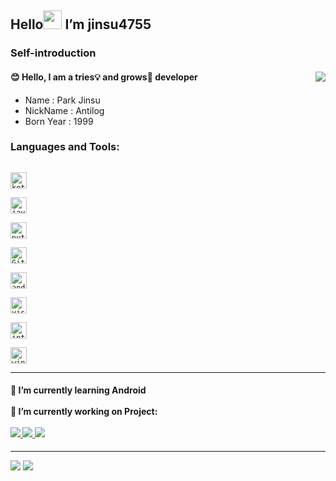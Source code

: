 <h2>Hello<img src="https://raw.githubusercontent.com/MartinHeinz/MartinHeinz/master/wave.gif" width="30px"> I’m jinsu4755 </h2>


### Self-introduction
<h4>
	<span>😊 Hello, I am a tries💡 and grows🌱 developer
	<a href="https://hits.seeyoufarm.com">
		<img align="right" src="https://hits.seeyoufarm.com/api/count/incr/badge.svg?url=https%3A%2F%2Fgithub.com%2Fzzsza"/>
	</a></span>
</h3>

- Name : Park Jinsu
- NickName : Antilog
- Born Year : 1999

### Languages and Tools:
[<code>
<img alt="kotlin" width="26px" src="https://img.icons8.com/color/48/000000/kotlin.png">
</code>](https://docs.oracle.com/en/java/)
[<code>
<img alt="java" width="26px" src="https://img.icons8.com/color/240/000000/java-coffee-cup-logo.png">
</code>](https://docs.oracle.com/en/java/)
[<code>
<img alt="python" width="26px" src="https://img.icons8.com/color/240/000000/python.png">
</code>](https://www.python.org/)
[<code>
<img alt="Git" width="26px" src="https://img.icons8.com/color/240/000000/git.png">
</code>](https://git-scm.com/)
[<code>
	<img alt="android" width="26px" src="https://img.icons8.com/fluent/48/000000/android-os.png"/>
	</code>](https://www.android.com/)
[<code>
<img alt="visual studio code" width="26px" src="https://img.icons8.com/fluent/240/000000/visual-studio-code-2019.png" />
</code>](https://code.visualstudio.com/)
[<code>
<img alt="intellij idea" width="26px" src="https://img.icons8.com/color/240/000000/intellij-idea.png" />
</code>](https://www.jetbrains.com/idea/)
[<code>
<img alt="windows" width="26px" src="https://img.icons8.com/color/240/000000/windows-10.png">
</code>](https://www.microsoft.com/en-us/windows)

<hr>
<h4>
	<span>🌱 I’m currently learning Android</span></br></br>
	<span>🔭 I’m currently working on Project:</span></br></br>
	<a href="https://github.com/placepic/placepic_android">
		<img src="https://github-readme-stats.vercel.app/api/pin/?username=placepic&repo=placepic_android&theme=dracula"/>
	</a>
	<a href="https://github.com/team-nutee/NUTEE-Android">
		<img src="https://github-readme-stats.vercel.app/api/pin/?username=team-nutee&repo=NUTEE-Android&theme=dracula"/>
	</a>
	<a href="https://github.com/nneaning/meaning_Android">
		<img src="https://github-readme-stats.vercel.app/api/pin/?username=nneaning&repo=meaning_Android&theme=dracula"/>
	</a>
	
	
</h4>
<hr>
<div>
	<img src="https://github-readme-stats.vercel.app/api?username=jinsu4755&show_icons=true&count_private=true&theme=dracula"/>
	<img src="https://github-readme-stats.vercel.app/api/top-langs/?username=jinsu4755&show_icons=true&count_private=true&langs_count=3&theme=dracula"/>
</div>


<!--
**jinsu4755/jinsu4755** is a ✨ _special_ ✨ repository because its `README.md` (this file) appears on your GitHub profile.

Here are some ideas to get you started:

- 🔭 I’m currently working on ...
- 🌱 I’m currently learning ...
- 👯 I’m looking to collaborate on ...
- 🤔 I’m looking for help with ...
- 💬 Ask me about ...
- 📫 How to reach me: ...
- 😄 Pronouns: ...
- ⚡ Fun fact: ...
-->

